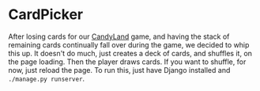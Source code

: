 # CardPicker
After losing cards for our [CandyLand](http://candyland.com) game, and having the stack of remaining cards continually fall over during the game, we decided to whip this up.  It doesn't do much, just creates a deck of cards, and shuffles it, on the page loading.  Then the player draws cards.  If you want to shuffle, for now, just reload the page.  To run this, just have Django installed and `./manage.py runserver`.
